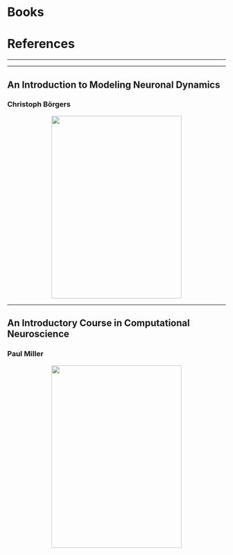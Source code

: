 # Books
# References

__________________________________________________________________
--------------------------------------------------------------

## An Introduction to Modeling Neuronal Dynamics
### Christoph Börgers


 <p align="center">
 <img src="https://github.com/aliseif321/Books/blob/main/B%C3%B6rgers/Untitled.png?raw=true" width="300" height="420" >
 </p>


--------------------------------------------------------------

## An Introductory Course in Computational Neuroscience
### Paul Miller


 <p align="center">
 <img src="https://github.com/aliseif321/Books/blob/main/Miller/Untitled.png?raw=true"width="300" height="420"  >
 </p>
